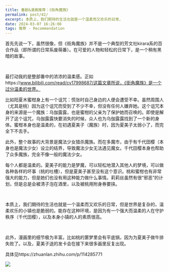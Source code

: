 ```yaml
---
title: 番剧&漫画推荐：《街角魔族》
permalink: post/42/
excerpt: 本质上，我们期待的生活也就是一个温柔而又欢乐的日常，
date: 2024-03-07 16:26:08
tags: 推荐 - Recommendation
---
```


首先先说一下，虽然很像，但《街角魔族》并不是一个典型的芳文社kirara系的百合作品（即所谓的日常系废萌番）。在可爱的人物和轻松的日常下，是一个稍有黑暗的故事。

<br>

最打动我的是整部番中的浓浓的温柔感。正如https://www.bilibili.com/read/cv17998687/这篇文章所说，《街角魔族》是一个过分温柔的世界。

比如阳夏木蜜柑身上有一个诅咒：慌张时自己身边的人便会遭受不幸。虽然周围人（尤其是桃）因为这个诅咒而受到了不少不幸，但没有任何人嫌弃她。这个诅咒本身的来源是一个魔族：乌伽露露，也是蜜柑的父亲为了保护她而召唤的。即使是解开了这个诅咒，乌伽露露快要消失的时候，众人也为乌伽露露找到了一个新的身体。蜜柑本身也是温柔的，在初遇夏美子（魔族）时，因为夏美子太弱小了，而完全下不去手。

此外，整个故事的大背景是魔法少女猎杀魔族。而在多魔市，由于有千代田樱（本身也是魔法少女）设立的结界，导致魔法少女无法遇见魔女。千代田樱本身也帮助了众多魔族，完全不像一般的魔法少女。

每个人都是温柔的。夏美子的能力是梦魔，可以轻松地潜入其他人的梦境，可以做各种各样的坏事（桃的吐槽），但是夏美子甚至没有这个意识。桃和蜜柑也有非常强大的能力，但是她们也没有用这种能力做什么事情。莉莉丝虽然有很“邪恶”的计划，但是总是会被清子泡在酒里，以及被桃用附身券要挟。

<br>

本质上，我们期待的生活也就是一个温柔而又欢乐的日常，但是世界是复杂的，温柔欢乐的小镇也是脆弱的。能存在这种环境，是因为有一个强大而温柔的人在守护秩序（千代田樱），以及本身小镇的人的素质很高。

<br>

此外，漫画里的细节极为丰富。比如桃的噩梦里会有平底锅，因为为夏美子做牛排失败了。以及，夏美子送的发卡会在接下来很多画里反复出现。

具体见https://zhuanlan.zhihu.com/p/114285771

![](1.png)